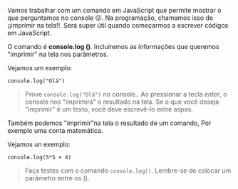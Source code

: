 Vamos trabalhar com um comando em JavaScript que permite mostrar o que perguntamos no console :stuck_out_tongue:. Na programação, chamamos isso de  ¡¡imprimir na tela!!. Será super útil quando começarmos a escrever códigos em JavaScript.
 

O comando é **console.log ()**. Incluiremos as informações que queremos "imprimir" na tela nos parâmetros.


Vejamos um exemplo:

```
console.log("Olá")
```

> Prove `console.log("Olá")` no console.. 
Ao pressionar a tecla  *enter*, o console nos "imprimirá" o resultado na tela. 
Se o que você deseja "imprimir" é um texto, você deve escrevê-lo entre aspas.

Também podemos "imprimir"na tela o resultado de um comando, Por exemplo uma conta matemática. 

Vejamos un exemplo:

```
console.log(5*5 + 4)
```

> Faça testes com o comando `console.log()`. Lembre-se de colocar um parâmetro entre os ().

